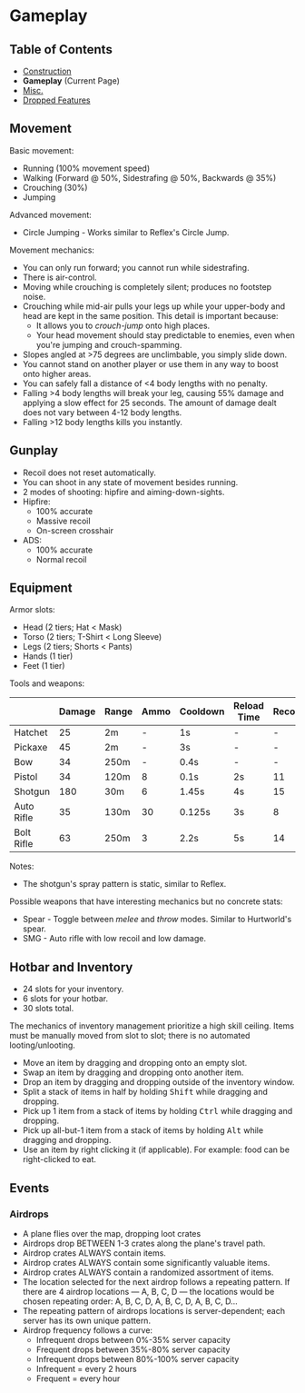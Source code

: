 # Gameplay

## Table of Contents

- [Construction](Construction.md)
- **Gameplay** (Current Page)
- [Misc.](Misc.md)
- [Dropped Features](Dropped.md)

## Movement

Basic movement:

- Running (100% movement speed)
- Walking (Forward @ 50%, Sidestrafing @ 50%, Backwards @ 35%)
- Crouching (30%)
- Jumping

Advanced movement:

- Circle Jumping - Works similar to Reflex's Circle Jump.

Movement mechanics:

- You can only run forward; you cannot run while sidestrafing.
- There is air-control.
- Moving while crouching is completely silent; produces no footstep noise.
- Crouching while mid-air pulls your legs up while your upper-body and head are kept in the same position. This detail is important because:
  - It allows you to _crouch-jump_ onto high places.
  - Your head movement should stay predictable to enemies, even when you're jumping and crouch-spamming.
- Slopes angled at >75 degrees are unclimbable, you simply slide down.
- You cannot stand on another player or use them in any way to boost onto higher areas.
- You can safely fall a distance of <4 body lengths with no penalty.
- Falling >4 body lengths will break your leg, causing 55% damage and applying a slow effect for 25 seconds. The amount of damage dealt does not vary between 4-12 body lengths.
- Falling >12 body lengths kills you instantly.

## Gunplay

- Recoil does not reset automatically.
- You can shoot in any state of movement besides running.
- 2 modes of shooting: hipfire and aiming-down-sights.
- Hipfire:
  - 100% accurate
  - Massive recoil
  - On-screen crosshair
- ADS:
  - 100% accurate
  - Normal recoil

## Equipment

Armor slots:

- Head (2 tiers; Hat < Mask)
- Torso (2 tiers; T-Shirt < Long Sleeve)
- Legs (2 tiers; Shorts < Pants)
- Hands (1 tier)
- Feet (1 tier)

Tools and weapons:

|            | Damage | Range | Ammo | Cooldown | Reload Time | Recoil | Mode      | Projectile Speed |
| ---------- | ------ | ----- | ---- | -------- | ----------- | ------ | --------- | ---------------- |
| Hatchet    | 25     | 2m    | -    | 1s       | -           | -      | -         | -                |
| Pickaxe    | 45     | 2m    | -    | 3s       | -           | -      | -         | -                |
| Bow        | 34     | 250m  | -    | 0.4s     | -           | -      | -         | 60m/s            |
| Pistol     | 34     | 120m  | 8    | 0.1s     | 2s          | 11     | Single    | Hitscan          |
| Shotgun    | 180    | 30m   | 6    | 1.45s    | 4s          | 15     | Single    | Hitscan          |
| Auto Rifle | 35     | 130m  | 30   | 0.125s   | 3s          | 8      | Automatic | Hitscan          |
| Bolt Rifle | 63     | 250m  | 3    | 2.2s     | 5s          | 14     | Single    | Hitscan          |

Notes:

- The shotgun's spray pattern is static, similar to Reflex.

Possible weapons that have interesting mechanics but no concrete stats:

- Spear - Toggle between _melee_ and _throw_ modes. Similar to Hurtworld's spear.
- SMG - Auto rifle with low recoil and low damage.

## Hotbar and Inventory

- 24 slots for your inventory.
- 6 slots for your hotbar.
- 30 slots total.

The mechanics of inventory management prioritize a high skill ceiling. Items must be manually moved from slot to slot; there is no automated looting/unlooting.

- Move an item by dragging and dropping onto an empty slot.
- Swap an item by dragging and dropping onto another item.
- Drop an item by dragging and dropping outside of the inventory window.
- Split a stack of items in half by holding <kbd>Shift</kbd> while dragging and dropping.
- Pick up 1 item from a stack of items by holding <kbd>Ctrl</kbd> while dragging and dropping.
- Pick up all-but-1 item from a stack of items by holding <kbd>Alt</kbd> while dragging and dropping.
- Use an item by right clicking it (if applicable). For example: food can be right-clicked to eat.

## Events

### Airdrops

- A plane flies over the map, dropping loot crates
- Airdrops drop BETWEEN 1-3 crates along the plane's travel path.
- Airdrop crates ALWAYS contain items.
- Airdrop crates ALWAYS contain some significantly valuable items.
- Airdrop crates ALWAYS contain a randomized assortment of items.
- The location selected for the next airdrop follows a repeating pattern. If there are 4 airdrop locations — A, B, C, D — the locations would be chosen repeating order: A, B, C, D, A, B, C, D, A, B, C, D...
- The repeating pattern of airdrops locations is server-dependent; each server has its own unique pattern.
- Airdrop frequency follows a curve:
  - Infrequent drops between 0%-35% server capacity
  - Frequent drops between 35%-80% server capacity
  - Infrequent drops between 80%-100% server capacity
  - Infrequent = every 2 hours
  - Frequent = every hour

